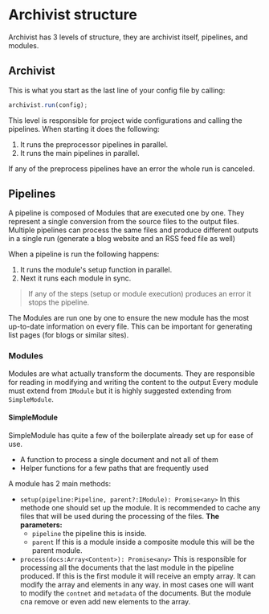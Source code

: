# Archivist structure
Archivist has 3 levels of structure, they are archivist itself, pipelines, and modules.

## Archivist
This is what you start as the last line of your config file by calling: 
```ts
archivist.run(config);
```
This level is responsible for project wide configurations and calling the pipelines.
When starting it does the following:
1. It runs the preprocessor pipelines in parallel.
2. It runs the main pipelines in parallel.

If any of the preprocess pipelines have an error the whole run is canceled.

## Pipelines
A pipeline is composed of Modules that are executed one by one.
They represent a single conversion from the source files to the output files.
Multiple pipelines can process the same files and produce different outputs in a single run
(generate a blog website and an RSS feed file as well)  

When a pipeline is run the following happens:
1. It runs the module's setup function in parallel.
2. Next it runs each module in sync.

> If any of the steps (setup or module execution) produces an error it stops the pipeline.

The Modules are run one by one to ensure the new module has the most up-to-date information on every file.
This can be important for generating list pages (for blogs or similar sites).

### Modules
Modules are what actually transform the documents.
They are responsible for reading in modifying and writing the content to the output
Every module must extend from ``IModule`` but it is highly suggested extending from ``SimpleModule``.

#### SimpleModule
SimpleModule has quite a few of the boilerplate already set up for ease of use.
 - A function to process a single document and not all of them
 - Helper functions for a few paths that are frequently used

A module has 2 main methods:
 - ``setup(pipeline:Pipeline, parent?:IModule): Promise<any>``
In this methode one should set up the module. It is recommended to cache any files
that will be used during the processing of the files.
**The parameters:** 
    - ``pipeline`` the pipeline this is inside.
    - ``parent`` If this is a module inside a composite module this will be the parent module.
 - ``process(docs:Array<Content>): Promise<any>`` 
This is responsible for processing all the documents that the last module in the pipeline produced.
If this is the first module it will receive an empty array. It can modify the array and elements in any way.
in most cases one will want to modify the ``contnet`` and ``metadata`` of the documents. 
But the module cna remove or even add new elements to the array.
